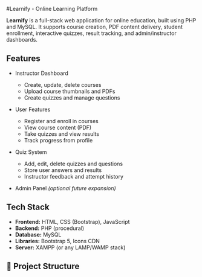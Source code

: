 #Learnify - Online Learning Platform

**Learnify** is a full-stack web application for online education, built using PHP and MySQL. It supports course creation, PDF content delivery, student enrollment, interactive quizzes, result tracking, and admin/instructor dashboards.

## Features

- Instructor Dashboard
  - Create, update, delete courses
  - Upload course thumbnails and PDFs
  - Create quizzes and manage questions

- User Features
  - Register and enroll in courses
  - View course content (PDF)
  - Take quizzes and view results
  - Track progress from profile

- Quiz System
  - Add, edit, delete quizzes and questions
  - Store user answers and results
  - Instructor feedback and attempt history

- Admin Panel *(optional future expansion)*

## Tech Stack

- **Frontend:** HTML, CSS (Bootstrap), JavaScript
- **Backend:** PHP (procedural)
- **Database:** MySQL
- **Libraries:** Bootstrap 5, Icons CDN
- **Server:** XAMPP (or any LAMP/WAMP stack)

## 📂 Project Structure

